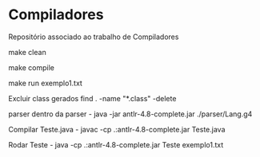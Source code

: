 # Compiladores
Repositório associado ao trabalho de Compiladores 

make clean

make compile

make run exemplo1.txt

Excluir class gerados
    find . -name "*.class" -delete

parser dentro da parser
    - java -jar antlr-4.8-complete.jar ./parser/Lang.g4

Compilar Teste.java
    - javac -cp .:antlr-4.8-complete.jar Teste.java

Rodar Teste
    - java -cp .:antlr-4.8-complete.jar Teste exemplo1.txt 